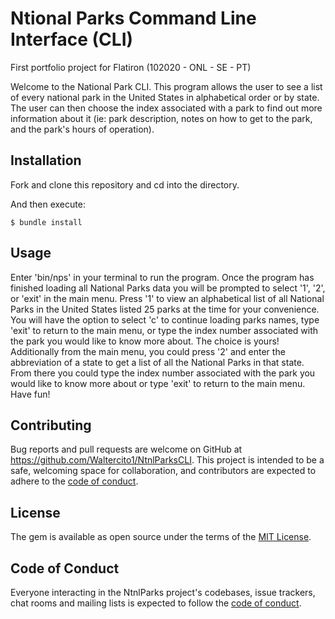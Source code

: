 # Ntional Parks Command Line Interface (CLI)
First portfolio project for Flatiron (102020 - ONL - SE - PT)

Welcome to the National Park CLI. This program allows the user to see a list of every national park in the United States in alphabetical order or by state. The user can then choose the index associated with a park to find out more information about it (ie: park description, notes on how to get to the park, and the park's hours of operation).

## Installation
Fork and clone this repository and cd into the directory.

And then execute:

    $ bundle install

## Usage
Enter 'bin/nps' in your terminal to run the program. Once the program has finished loading all National Parks data you will be prompted to select '1', '2', or 'exit' in the main menu. Press '1' to view an alphabetical list of all National Parks in the United States listed 25 parks at the time for your convenience. You will have  the option to select 'c' to continue loading parks names, type 'exit' to return to the main menu, or type the index number associated with the park you would like to know more about. The choice is yours!
Additionally from the main menu, you could press '2' and enter the abbreviation of a state to get a list of all the National Parks in that state. From there you could type the index number associated with the park you would like to know more about or type 'exit' to return to the main menu.
Have fun!

## Contributing
Bug reports and pull requests are welcome on GitHub at https://github.com/Waltercito1/NtnlParksCLI. This project is intended to be a safe, welcoming space for collaboration, and contributors are expected to adhere to the [code of conduct](https://github.com/[USERNAME]/NtnlParks/blob/master/CODE_OF_CONDUCT.md).

## License
The gem is available as open source under the terms of the [MIT License](https://github.com/Waltercito1/NtnlParksCLI/blob/main/LICENSE).

## Code of Conduct
Everyone interacting in the NtnlParks project's codebases, issue trackers, chat rooms and mailing lists is expected to follow the [code of conduct](https://github.com/[USERNAME]/NtnlParks/blob/master/CODE_OF_CONDUCT.md).

